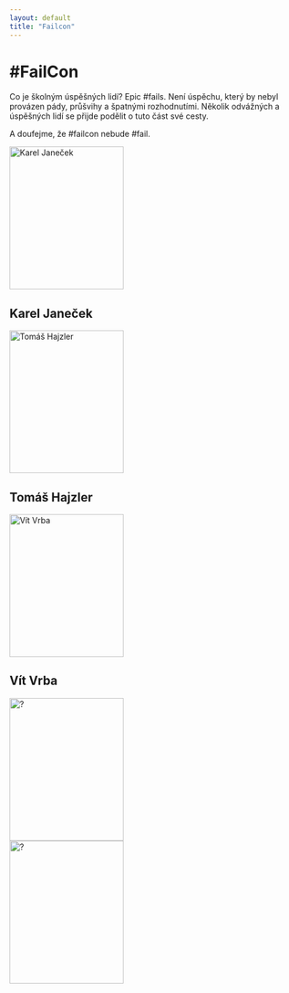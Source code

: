 ```yaml
---
layout: default
title: "Failcon"
---
```


<h1>#FailCon</h1>
Co je školným úspěšných lidí? Epic #fails. Není úspěchu, který by nebyl provázen pády, průšvihy a špatnými rozhodnutími. Několik odvážných a úspěšných lidí se přijde podělit o tuto část své cesty. 

A doufejme, že #failcon nebude #fail.

<section id="speakers">
  <div class="speaker failcon">
    <img src="/data/imgs/recnici/karel-janecek.jpg" width="200" height="250" alt="Karel Janeček" />
    <div class="info">
      <h2>Karel Janeček</h2>
    </div>
  </div>
  <div class="speaker failcon">
    <img src="/data/imgs/recnici/tomas-hajzler.jpg" width="200" height="250" alt="Tomáš Hajzler" />
    <div class="info">
      <h2>Tomáš Hajzler</h2>
    </div>
  </div>
  <div class="speaker failcon">
    <img src="/data/imgs/recnici/vit-vrba.jpg" width="200" height="250" alt="Vít Vrba" />
    <div class="info">
      <h2>Vít Vrba</h2>
    </div>
  </div>
  <div class="speaker failcon">
    <img src="/data/imgs/recnici/no-name.jpg" width="200" height="250" alt="?" />
  </div>
  <div class="speaker failcon">
    <img src="/data/imgs/recnici/no-name.jpg" width="200" height="250" alt="?" />
  </div>
</section>